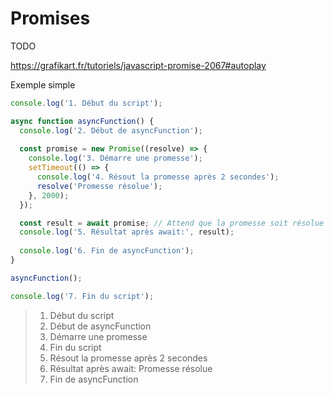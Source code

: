 # Promises

TODO 

https://grafikart.fr/tutoriels/javascript-promise-2067#autoplay

Exemple simple

```javascript
console.log('1. Début du script');

async function asyncFunction() {
  console.log('2. Début de asyncFunction');
  
  const promise = new Promise((resolve) => {
    console.log('3. Démarre une promesse');
    setTimeout(() => {
      console.log('4. Résout la promesse après 2 secondes');
      resolve('Promesse résolue');
    }, 2000);
  });

  const result = await promise; // Attend que la promesse soit résolue
  console.log('5. Résultat après await:', result);
  
  console.log('6. Fin de asyncFunction');
}

asyncFunction();

console.log('7. Fin du script');

```

> 1. Début du script
> 2. Début de asyncFunction
> 3. Démarre une promesse
> 7. Fin du script
> 4. Résout la promesse après 2 secondes
> 5. Résultat après await: Promesse résolue
> 6. Fin de asyncFunction
